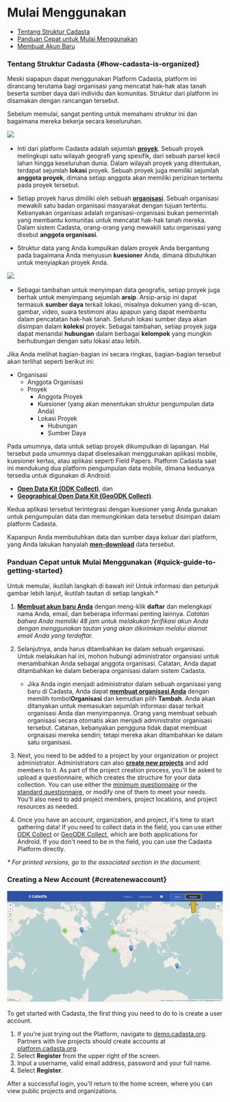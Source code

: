 # Mulai Menggunakan

* [Tentang Struktur Cadasta](#how-cadasta-is-organized)
* [Panduan Cepat untuk Mulai Menggunakan](#quick-guide-to-getting-started)
* [Membuat Akun Baru](#createnewaccount)

### Tentang Struktur Cadasta {#how-cadasta-is-organized}

Meski siapapun dapat menggunakan Platform Cadasta, platform ini dirancang terutama bagi organisasi yang mencatat hak-hak atas tanah beserta sumber daya dari individu dan komunitas. Struktur dari platform ini disamakan dengan rancangan tersebut. 

Sebelum memulai, sangat penting untuk memahami struktur ini dan bagaimana mereka bekerja secara keseluruhan. 

![](/assets/diagram-organizations-projects-members-orig.png)

* Inti dari platform Cadasta adalah sejumlah **[proyek](03-projects.md)**. Sebuah proyek melingkupi satu wilayah geografi yang spesifik, dari sebuah parsel kecil lahan hingga keseluruhan dunia. Dalam wilayah proyek yang ditentukan, terdapat sejumlah **lokasi** proyek. Sebuah proyek juga memiliki sejumlah **anggota proyek**, dimana setiap anggota akan memiliki perizinan tertentu pada proyek tersebut. 

* Setiap proyek harus dimiliki oleh sebuah **[organisasi](02-organizations.md)**. Sebuah organisasi mewakili satu badan organisasi masyarakat dengan tujuan tertentu. Kebanyakan organisasi adalah organisasi-organisasi bukan pemerintah yang membantu komunitas untuk mencatat hak-hak tanah mereka. Dalam sistem Cadasta, orang-orang yang mewakili satu organisasi yang disebut **anggota organisasi**.

* Struktur data yang Anda kumpulkan dalam proyek Anda bergantung pada bagaimana Anda menyusun **kuesioner** Anda, dimana dibutuhkan untuk menyiapkan proyek Anda. 

![](/assets/diagram-resources.png)

* Sebagai tambahan untuk menyimpan data geografis, setiap proyek juga berhak untuk menyimpang sejumlah **arsip**. Arsip-arsip ini dapat termasuk **sumber daya** terkait lokasi, misalnya dokumen yang di-scan, gambar, video, suara testimoni atau apapun yang dapat membantu dalam pencatatan hak-hak tanah. Seluruh lokasi sumber daya akan disimpan dalam **koleksi** proyek. Sebagai tambahan, setiap proyek juga dapat menandai **hubungan** dalam berbagai **kelompok** yang mungkin berhubungan dengan satu lokasi atau lebih. 

Jika Anda melihat bagian-bagian ini secara ringkas, bagian-bagian tersebut akan terlihat seperti berikut ini: 

* Organisasi
  * Anggota Organisasi
  * Proyek
    * Anggota Proyek
    * Kuesioner (yang akan menentukan struktur pengumpulan data Anda)
    * Lokasi Proyek
      * Hubungan
      * Sumber Daya


Pada umumnya, data untuk setiap proyek dikumpulkan di lapangan. Hal tersebut pada umumnya dapat diselesaikan menggunakan aplikasi mobile, kuesioner kertas, atau aplikasi seperti Field Papers. Platform Cadasta saat ini mendukung dua platform pengumpulan data mobile, dimana keduanya tersedia untuk digunakan di Android:

* **[Open Data Kit \(ODK Collect\)](05-odkcollect.md)**, dan
* **[Geographical Open Data Kit \(GeoODK Collect\)](06-geoodkcollect.md)**.

Kedua aplikasi tersebut terintegrasi dengan kuesioner yang Anda gunakan untuk pengumpulan data dan memungkinkan data tersebut disimpan dalam platform Cadasta. 

Kapanpun Anda membutuhkan data dan sumber daya keluar dari platform, yang Anda lakukan hanyalah  **[men-download](07-download.md)** data tersebut.

### Panduan Cepat untuk Mulai Menggunakan {#quick-guide-to-getting-started}

Untuk memulai, ikutilah langkah di bawah ini! Untuk informasi dan petunjuk gambar lebih lanjut, ikutilah tautan di setiap langkah.* 

1. **[Membuat akun baru Anda](#createnewaccount)** dengan meng-klik **daftar** dan melengkapi nama Anda, email, dan beberapa informasi penting lainnya. _Catatan bahwa Anda memiliki 48 jam untuk melakukan ferifikasi akun Anda dengan menggunakan tautan yang akan dikirimkan melalui alamat email Anda yang terdaftar._ 

2. Selanjutnya, anda harus ditambahkan ke dalam sebuah organisasi. Untuk melakukan hal ini, mohon hubungi administrator organsiasi untuk menambahkan Anda sebagai anggota organisasi. Catatan, Anda dapat ditambahkan ke dalam beberapa organisasi dalam sistem Cadasta.  

    * Jika Anda ingin menjadi administrator dalam sebuah organisasi yang baru di Cadasta, Anda dapat **[membuat organisasi Anda](02-organizations.md)** dengan memilih tombol**Organisasi** dan kemudian pilih **Tambah**. Anda akan ditanyakan untuk memasukan sejumlah informasi dasar terkait organisasi Anda dan menyimpannya. Orang yang membuat sebuah organisasi secara otomatis akan menjadi administrator organisasi tersebut. Catanan, kebanyakan pengguna tidak dapat membuat orgnaisasi mereka sendiri; tetapi mereka akan ditambahkan ke dalam satu organisasi. 

3. Next, you need to be added to a project by your organization or project administrator. Administrators can also **[create new projects](03-projects.md)** and add members to it. As part of the project creation process, you'll be asked to upload a questionnaire, which creates the structure for your data collection. You can use either the [minimum questionnaire](https://s3-us-west-2.amazonaws.com/cadasta-resources/sample-forms/minimum_cadasta_questionnaire.xlsx) or the [standard questionnaire](https://s3-us-west-2.amazonaws.com/cadasta-resources/sample-forms/standard_cadasta_questionnaire.xlsx), or modify one of them to meet your needs. You'll also need to add project members, project locations, and project resources as needed. 

4. Once you have an account, organization, and project, it's time to start gathering data! If you need to collect data in the field, you can use either [ODK Collect](/en/05-odkcollect.md) or [GeoODK Collect](/en/06-geoodkcollect.md), which are both applications for Android. If you don't need to be in the field, you can use the Cadasta Platform directly.

_* For printed versions, go to the associated section in the document._

### **Creating a New Account** {#createnewaccount}

![](/assets/sign-in-register-arrow.png)

To get started with Cadasta, the first thing you need to do to is create a user account.

1. If you're just trying out the Platform, navigate to [demo.cadasta.org](https://demo.cadasta.org). Partners with live projects should create accounts at [platform.cadasta.org](https://platform.cadasta.org).
2. Select **Register** from the upper right of the screen. 
3. Input a username, valid email address, password and your full name.
4. Select **Register**.

After a successful login, you'll return to the home screen, where you can view public projects and organizations.

